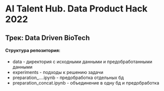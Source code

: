 # AI Talent Hub. Data Product Hack 2022
## Трек: Data Driven BioTech ##
#### Структура репозитория:
* data - директория с исходными данными и предобработанными данными
* experiments - подходы к решению задачи
* preparation_....ipynb - предобработка отдельных бд
* preparation_concat.ipynb - объединение в одну бд и предобработка